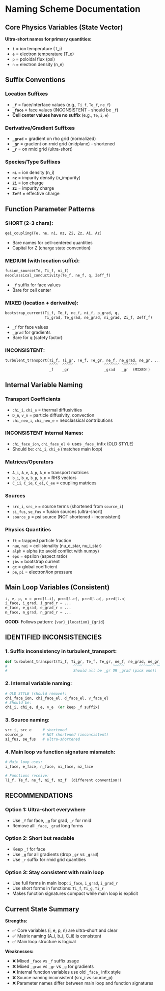 # Naming Scheme Documentation

## Core Physics Variables (State Vector)
**Ultra-short names for primary quantities:**
- `i` = ion temperature (T_i)
- `e` = electron temperature (T_e)  
- `p` = poloidal flux (psi)
- `n` = electron density (n_e)

## Suffix Conventions

### Location Suffixes
- **`_f`** = face/interface values (e.g., `Ti_f`, `Te_f`, `ne_f`)
- **`_face`** = face values (INCONSISTENT - should be `_f`)
- **Cell center values have no suffix** (e.g., `Te`, `i`, `e`)

### Derivative/Gradient Suffixes  
- **`_grad`** = gradient on rho grid (normalized)
- **`_gr`** = gradient on rmid grid (midplane) - shortened
- **`_r`** = on rmid grid (ultra-short)

### Species/Type Suffixes
- **`ni`** = ion density (n_i)
- **`nz`** = impurity density (n_impurity)
- **`Zi`** = ion charge
- **`Zz`** = impurity charge  
- **`Zeff`** = effective charge

## Function Parameter Patterns

### SHORT (2-3 chars):
```python
qei_coupling(Te, ne, ni, nz, Zi, Zz, Ai, Az)
```
- Bare names for cell-centered quantities
- Capital for Z (charge state convention)

### MEDIUM (with location suffix):
```python
fusion_source(Te, Ti_f, ni_f)
neoclassical_conductivity(Te_f, ne_f, q, Zeff_f)
```
- `_f` suffix for face values
- Bare for cell center

### MIXED (location + derivative):
```python
bootstrap_current(Ti_f, Te_f, ne_f, ni_f, p_grad, q, 
                  Ti_grad, Te_grad, ne_grad, ni_grad, Zi_f, Zeff_f)
```
- `_f` for face values
- `_grad` for gradients
- Bare for q (safety factor)

### INCONSISTENT:
```python
turbulent_transport(Ti_f, Ti_gr, Te_f, Te_gr, ne_f, ne_grad, ne_gr, ...)
                    ^^^^  ^^^^^              ^^^^^^^ ^^^^^^^
                    _f    _gr                _grad   _gr  (MIXED!)
```

## Internal Variable Naming

### Transport Coefficients
- `chi_i`, `chi_e` = thermal diffusivities
- `D_n`, `v_n` = particle diffusivity, convection
- `chi_neo_i`, `chi_neo_e` = neoclassical contributions

### **INCONSISTENT Internal Names:**
- `chi_face_ion`, `chi_face_el` ← uses `_face_` infix (OLD STYLE)
- Should be: `chi_i`, `chi_e` (matches main loop)

### Matrices/Operators
- `A_i`, `A_e`, `A_p`, `A_n` = transport matrices
- `b_i`, `b_e`, `b_p`, `b_n` = RHS vectors
- `C_ii`, `C_ie`, `C_ei`, `C_ee` = coupling matrices

### Sources
- `src_i`, `src_e` = source terms (shortened from `source_i`)
- `si_fus`, `se_fus` = fusion sources (ultra-short)
- `source_p` = psi source (NOT shortened - inconsistent)

### Physics Quantities
- `ft` = trapped particle fraction
- `nue`, `nui` = collisionality (nu_e_star, nu_i_star)
- `alph` = alpha (to avoid conflict with numpy)
- `eps` = epsilon (aspect ratio)
- `jbs` = bootstrap current
- `gc` = global coefficient
- `pe`, `pi` = electron/ion pressure

## Main Loop Variables (Consistent)
```python
i, e, p, n = pred[l.i], pred[l.e], pred[l.p], pred[l.n]
i_face, i_grad, i_grad_r = ...
e_face, e_grad, e_grad_r = ...
n_face, n_grad, n_grad_r = ...
```
**GOOD:** Follows pattern: `{var}_{location}_{grid}`

## IDENTIFIED INCONSISTENCIES

### 1. **Suffix inconsistency in turbulent_transport:**
```python
def turbulent_transport(Ti_f, Ti_gr, Te_f, Te_gr, ne_f, ne_grad, ne_gr, ...)
#                              ^^^^              ^^^^^       ^^^^^^^ ^^^^^
#                              Should all be _gr OR _grad (pick one!)
```

### 2. **Internal variable naming:**
```python
# OLD STYLE (should remove):
chi_face_ion, chi_face_el, d_face_el, v_face_el
# Should be:
chi_i, chi_e, d_e, v_e  (or keep _f suffix)
```

### 3. **Source naming:**
```python
src_i, src_e     # shortened
source_p         # NOT shortened (inconsistent)
si_fus, se_fus   # ultra-shortened
```

### 4. **Main loop vs function signature mismatch:**
```python
# Main loop uses:
i_face, e_face, n_face, ni_face, nz_face

# Functions receive:
Ti_f, Te_f, ne_f, ni_f, nz_f  (different convention!)
```

## RECOMMENDATIONS

### Option 1: Ultra-short everywhere
- Use `_f` for face, `_g` for grad, `_r` for rmid
- Remove all `_face`, `_grad` long forms

### Option 2: Short but readable  
- Keep `_f` for face
- Use `_g` for all gradients (drop `_gr` vs `_grad`)
- Use `_r` suffix for rmid grid quantities

### Option 3: Stay consistent with main loop
- Use full forms in main loop: `i_face`, `i_grad`, `i_grad_r`
- Use short forms in functions: `Ti_f`, `Ti_g`, `Ti_r`
- Makes function signatures compact while main loop is explicit

## Current State Summary

**Strengths:**
- ✅ Core variables (i, e, p, n) are ultra-short and clear
- ✅ Matrix naming (A_i, b_i, C_ii) is consistent
- ✅ Main loop structure is logical

**Weaknesses:**
- ❌ Mixed `_face` vs `_f` suffix usage
- ❌ Mixed `_grad` vs `_gr` vs `_g` for gradients
- ❌ Internal function variables use old `_face_` infix style
- ❌ Source naming inconsistent (src_i vs source_p)
- ❌ Parameter names differ between main loop and function signatures

